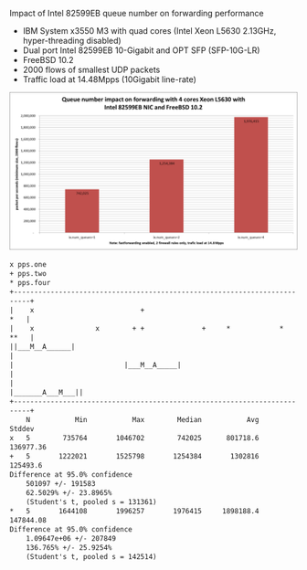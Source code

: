 Impact of Intel 82599EB queue number on forwarding performance
  - IBM System x3550 M3 with quad cores (Intel Xeon L5630 2.13GHz, hyper-threading disabled)
  - Dual port Intel 82599EB 10-Gigabit and OPT SFP (SFP-10G-LR)
  - FreeBSD 10.2
  - 2000 flows of smallest UDP packets
  - Traffic load at 14.48Mpps (10Gigabit line-rate)

![Impact of Intel 82599EB queue number on forwarding performance on FreeBSD 10.2](graph.png)


```
x pps.one
+ pps.two
* pps.four
+--------------------------------------------------------------------------+
|    x                          +                                      *   |
|    x               x        + +              +     *            *   **   |
||___M__A______|                                                           |
|                           |___M__A_____|                                 |
|                                                         |_______A___M___||
+--------------------------------------------------------------------------+
    N           Min           Max        Median           Avg        Stddev
x   5        735764       1046702        742025      801718.6     136977.36
+   5       1222021       1525798       1254384       1302816      125493.6
Difference at 95.0% confidence
	501097 +/- 191583
	62.5029% +/- 23.8965%
	(Student's t, pooled s = 131361)
*   5       1644108       1996257       1976415     1898188.4     147844.08
Difference at 95.0% confidence
	1.09647e+06 +/- 207849
	136.765% +/- 25.9254%
	(Student's t, pooled s = 142514)
```
